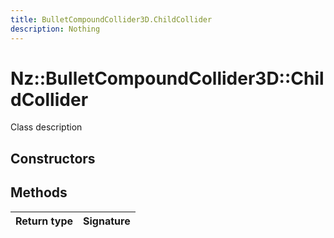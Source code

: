 ```yaml
---
title: BulletCompoundCollider3D.ChildCollider
description: Nothing
---
```


# Nz::BulletCompoundCollider3D::ChildCollider

Class description

## Constructors


## Methods

| Return type | Signature |
| ----------- | --------- |

